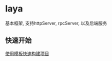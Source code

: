 # laya

基本框架, 支持httpServer, rpcServer, 以及后端服务

## 快速开始

[使用模板快速构建项目](https://github.com/layasugar/laya-template)

